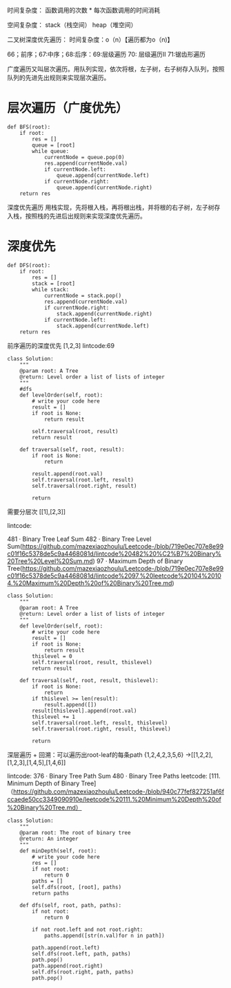 时间复杂度： 函数调用的次数 * 每次函数调用的时间消耗

空间复杂度： stack（栈空间） heap（堆空间）

二叉树深度优先遍历： 时间复杂度：o（n）【遍历都为o（n)】

66；前序；67:中序；68:后序：69:层级遍历 70: 层级遍历II  71:锯齿形遍历


广度遍历又叫层次遍历。用队列实现，依次将根，左子树，右子树存入队列，按照队列的先进先出规则来实现层次遍历。

# 层次遍历（广度优先）
```
def BFS(root):
    if root:
        res = []
        queue = [root]
        while queue:
            currentNode = queue.pop(0)
            res.append(currentNode.val)
            if currentNode.left:
                queue.append(currentNode.left)
            if currentNode.right:
                queue.append(currentNode.right)
    return res

```
深度优先遍历
用栈实现，先将根入栈，再将根出栈，并将根的右子树，左子树存入栈，按照栈的先进后出规则来实现深度优先遍历。

# 深度优先
```
def DFS(root):
    if root:
        res = []
        stack = [root]
        while stack:
            currentNode = stack.pop()
            res.append(currentNode.val)
            if currentNode.right:
                stack.append(currentNode.right)
            if currentNode.left:
                stack.append(currentNode.left)
    return res
```
前序遍历的深度优先  [1,2,3] lintcode:69
```
class Solution:
    """
    @param root: A Tree
    @return: Level order a list of lists of integer
    """
    #dfs
    def levelOrder(self, root):
        # write your code here
        result = []
        if root is None:
            return result
            
        self.traversal(root, result)
        return result

    def traversal(self, root, result):
        if root is None:
            return

        result.append(root.val)
        self.traversal(root.left, result)
        self.traversal(root.right, result)

        return
```
需要分层次 [[1],[2,3]] 

lintcode:

481 · Binary Tree Leaf Sum
482 · Binary Tree Level Sum(https://github.com/mazexiaozhoulu/Leetcode-/blob/719e0ec707e8e99c01f16c5378de5c9a4468081d/lintcode%20482%20%C2%B7%20Binary%20Tree%20Level%20Sum.md)
97 · Maximum Depth of Binary Tree(https://github.com/mazexiaozhoulu/Leetcode-/blob/719e0ec707e8e99c01f16c5378de5c9a4468081d/lintcode%2097,%20leetcode%20104%20104.%20Maximum%20Depth%20of%20Binary%20Tree.md)
```
class Solution:
    """
    @param root: A Tree
    @return: Level order a list of lists of integer
    """
    def levelOrder(self, root):
        # write your code here
        result = []
        if root is None:
            return result
        thislevel = 0
        self.traversal(root, result, thislevel)
        return result

    def traversal(self, root, result, thislevel):
        if root is None:
            return
        if thislevel >= len(result):
            result.append([])
        result[thislevel].append(root.val)
        thislevel += 1
        self.traversal(root.left, result, thislevel)
        self.traversal(root.right, result, thislevel)

        return
```
深层遍历 + 回溯：可以遍历出root-leaf的每条path {1,2,4,2,3,5,6} ->[[1,2,2],[1,2,3],[1,4,5],[1,4,6]]

lintcode: 
376 · Binary Tree Path Sum 
480 · Binary Tree Paths
leetcode:
[111. Minimum Depth of Binary Tree]（https://github.com/mazexiaozhoulu/Leetcode-/blob/940c77fef827251af6fccaede50cc3349090910e/leetcode%20111.%20Minimum%20Depth%20of%20Binary%20Tree.md）
```
class Solution:
    """
    @param root: The root of binary tree
    @return: An integer
    """
    def minDepth(self, root):
        # write your code here
        res = []
        if not root:
            return 0
        paths = []
        self.dfs(root, [root], paths)
        return paths

    def dfs(self, root, path, paths):
        if not root:
            return 0

        if not root.left and not root.right:
            paths.append([str(n.val)for n in path])

        path.append(root.left)
        self.dfs(root.left, path, paths)
        path.pop()
        path.append(root.right)
        self.dfs(root.right, path, paths)
        path.pop()
```
